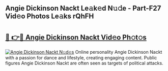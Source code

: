 ## Angie Dickinson Nackt Le𝚊k𝚎d N𝚞𝚍e - Part-F27 Vid𝚎o Photos Le𝚊ks rQhFH

# <h2><a href="http://fb360o9.evod.top/?m=Angie+Dickinson+Nackt">🔗 👉🔴 Angie Dickinson Nackt Vid𝚎o Ph𝚘t𝚘s</a></h2>

[![Angie Dickinson Nackt N𝚞d𝚎s](https://i.imgur.com/8V9OHl7.gif)](http://fb360o9.evod.top/?m=Angie+Dickinson+Nackt)
Online personality Angie Dickinson Nackt with a passion for dance and lifestyle, creating engaging content. Public figures Angie Dickinson Nackt are often seen as targets of political attacks. 
